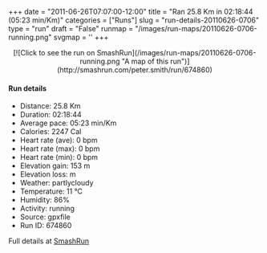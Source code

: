 +++
date = "2011-06-26T07:07:00-12:00"
title = "Ran 25.8 Km in 02:18:44 (05:23 min/Km)"
categories = ["Runs"]
slug = "run-details-20110626-0706"
type = "run"
draft = "False"
runmap = "/images/run-maps/20110626-0706-running.png"
svgmap = '<polyline points="0 55, 1 55, 1 54, 3 54, 5 51, 8 49, 10 46, 14 43, 12 40, 12 40, 13 40, 13 40, 14 39, 15 39, 21 41, 31 42, 32 43, 36 46, 40 47, 43 47, 47 46, 49 45, 53 46, 55 45, 57 43, 56 41, 56 39, 61 40, 63 39, 66 40, 67 41, 69 42, 72 42, 74 41, 81 44, 84 45, 88 44, 90 45, 92 45, 96 44, 99 44, 100 44, 100 45, 100 44, 96 44, 92 45, 90 45, 88 44, 85 45, 83 45, 74 41, 72 42, 69 42, 67 41, 66 40, 63 39, 60 40, 56 40, 56 41, 57 43, 56 45, 54 46, 49 45, 47 46, 42 47, 39 47, 36 46, 32 43, 27 50, 23 53, 23 55, 19 58, 19 60, 18 61, 11 59, 11 57, 10 55, 7 54, 5 52, 4 53, 3 55, 2 57, 1 57, 1 56, 2 54, 1 54, 1 55">'
+++



<!--more-->

<center>
[![Click to see the run on SmashRun](/images/run-maps/20110626-0706-running.png "A map of this run")](http://smashrun.com/peter.smith/run/674860)
</center>

#### Run details

* Distance: 25.8 Km
* Duration: 02:18:44
* Average pace: 05:23 min/Km
* Calories: 2247 Cal
* Heart rate (ave): 0 bpm
* Heart rate (max): 0 bpm
* Heart rate (min): 0 bpm
* Elevation gain: 153 m
* Elevation loss:  m
* Weather: partlycloudy
* Temperature: 11 &deg;C
* Humidity: 86%
* Activity: running
* Source: gpxfile
* Run ID: 674860

Full details at [SmashRun](http://smashrun.com/peter.smith/run/674860)